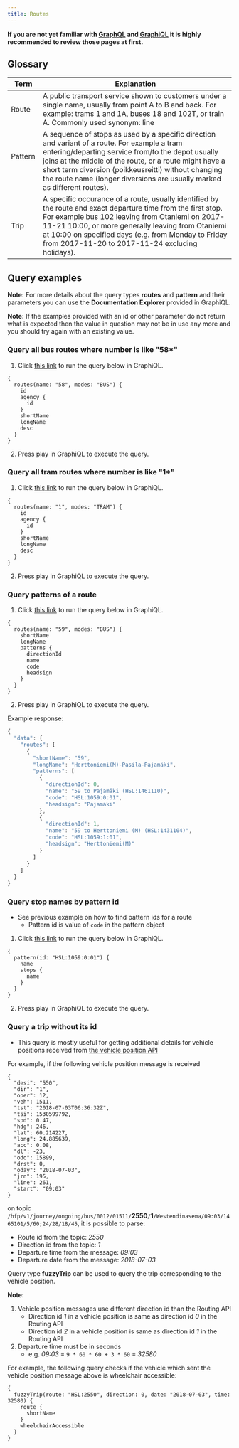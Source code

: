 ```yaml
---
title: Routes
---
```


**If you are not yet familiar with [GraphQL](../0-graphql) and [GraphiQL](../1-graphiql) it is highly recommended to review those pages at first.**

## Glossary

| Term                                  | Explanation                     |
|---------------------------------------|---------------------------------|
| Route                                 | A public transport service shown to customers under a single name, usually from point A to B and back. For example: trams 1 and 1A, buses 18 and 102T, or train A. Commonly used synonym: line
| Pattern                               | A sequence of stops as used by a specific direction and variant of a route. For example a tram entering/departing service from/to the depot usually joins at the middle of the route, or a route might have a short term diversion (poikkeusreitti) without changing the route name (longer diversions are usually marked as different routes).
| Trip                                  | A specific occurance of a route, usually identified by the route and exact departure time from the first stop. For example bus 102 leaving from Otaniemi on 2017-11-21 10:00, or more generally leaving from Otaniemi at 10:00 on specified days (e.g. from Monday to Friday from 2017-11-20 to 2017-11-24 excluding holidays).

## Query examples

**Note:** For more details about the query types **routes** and **pattern** and their parameters you can use the **Documentation Explorer** provided in GraphiQL.

**Note:** If the examples provided with an id or other parameter do not return what is expected then the value in question may not be in use any more and you should try again with an existing value.

### Query all bus routes where number is like "58*"

1. Click [this link](https://api.digitransit.fi/graphiql/hsl?query=%7B%0A%20%20routes(name%3A%20%2258%22%2C%20modes%3A%20%22BUS%22)%20%7B%0A%20%20%20%20id%0A%20%20%20%20agency%20%7B%0A%20%20%20%20%20%20id%0A%20%20%20%20%7D%0A%20%20%20%20shortName%0A%20%20%20%20longName%0A%20%20%20%20desc%0A%20%20%7D%0A%7D) to run the query below in GraphiQL.

```
{
  routes(name: "58", modes: "BUS") {
    id
    agency {
      id
    }
    shortName
    longName
    desc
  }
}
```

2. Press play in GraphiQL to execute the query.

### Query all tram routes where number is like "1*"

1. Click [this link](https://api.digitransit.fi/graphiql/hsl?query=%7B%0A%20%20routes(name%3A%20%221%22%2C%20modes%3A%20%22TRAM%22)%20%7B%0A%20%20%20%20id%0A%20%20%20%20agency%20%7B%0A%20%20%20%20%20%20id%0A%20%20%20%20%7D%0A%20%20%20%20shortName%0A%20%20%20%20longName%0A%20%20%20%20desc%0A%20%20%7D%0A%7D) to run the query below in GraphiQL.

```
{
  routes(name: "1", modes: "TRAM") {
    id
    agency {
      id
    }
    shortName
    longName
    desc
  }
}
```

2. Press play in GraphiQL to execute the query.

### Query patterns of a route

1. Click [this link](https://api.digitransit.fi/graphiql/hsl?query=%7B%0A%20%20routes(name%3A%20%2259%22%2C%20modes%3A%20%22BUS%22)%20%7B%0A%20%20%20%20shortName%0A%20%20%20%20longName%0A%20%20%20%20patterns%20%7B%0A%20%20%20%20%20%20directionId%0A%20%20%20%20%20%20name%0A%20%20%20%20%20%20code%0A%20%20%20%20%20%20headsign%0A%20%20%20%20%7D%0A%20%20%7D%0A%7D%0A%0A%0A) to run the query below in GraphiQL.
```
{
  routes(name: "59", modes: "BUS") {
    shortName
    longName
    patterns {
      directionId
      name
      code
      headsign
    }
  }
}
```

2. Press play in GraphiQL to execute the query.

Example response:

``` javascript
{
  "data": {
    "routes": [
      {
        "shortName": "59",
        "longName": "Herttoniemi(M)-Pasila-Pajamäki",
        "patterns": [
          {
            "directionId": 0,
            "name": "59 to Pajamäki (HSL:1461110)",
            "code": "HSL:1059:0:01",
            "headsign": "Pajamäki"
          },
          {
            "directionId": 1,
            "name": "59 to Herttoniemi (M) (HSL:1431104)",
            "code": "HSL:1059:1:01",
            "headsign": "Herttoniemi(M)"
          }
        ]
      }
    ]
  }
}
```

### Query stop names by pattern id

* See previous example on how to find pattern ids for a route
  * Pattern id is value of ```code``` in the pattern object

1. Click [this link](https://api.digitransit.fi/graphiql/hsl?query=%7B%0A%20%20pattern(id%3A%20%22HSL%3A1059%3A0%3A01%22)%20%7B%0A%20%20%20%20name%0A%20%20%20%20stops%20%7B%0A%20%20%20%20%20%20name%0A%20%20%20%20%7D%0A%20%20%7D%0A%7D%0A%0A%0A) to run the query below in GraphiQL.


```
{
  pattern(id: "HSL:1059:0:01") {
    name
    stops {
      name
    }
  }
}

```

2. Press play in GraphiQL to execute the query.

### <a name="fuzzytrip"></a>Query a trip without its id

* This query is mostly useful for getting additional details for vehicle positions received from [the vehicle position API](../../4-realtime-api/vehicle-positions/)

For example, if the following vehicle position message is received 
```
{
  "desi": "550",
  "dir": "1",
  "oper": 12,
  "veh": 1511,
  "tst": "2018-07-03T06:36:32Z",
  "tsi": 1530599792,
  "spd": 0.47,
  "hdg": 246,
  "lat": 60.214227,
  "long": 24.885639,
  "acc": 0.08,
  "dl": -23,
  "odo": 15899,
  "drst": 0,
  "oday": "2018-07-03",
  "jrn": 195,
  "line": 261,
  "start": "09:03"
}
```
on topic `/hfp/v1/journey/ongoing/bus/0012/01511/`**2550**`/`**1**`/Westendinasema/09:03/1465101/5/60;24/28/18/45`, it is possible to parse:
* Route id from the topic: *2550*
* Direction id from the topic: *1*
* Departure time from the message: *09:03*
* Departure date from the message: *2018-07-03*

Query type **fuzzyTrip** can be used to query the trip corresponding to the vehicle position.

**Note:**
1. Vehicle position messages use different direction id than the Routing API
   * Direction id *1* in a vehicle position is same as direction id *0* in the Routing API
   * Direction id *2* in a vehicle position is same as direction id *1* in the Routing API
2. Departure time must be in seconds
   * e.g. *09:03* = `9 * 60 * 60 + 3 * 60` = *32580*

For example, the following query checks if the vehicle which sent the vehicle position message above is wheelchair accessible:
```
{
  fuzzyTrip(route: "HSL:2550", direction: 0, date: "2018-07-03", time: 32580) {
    route {
      shortName
    }
    wheelchairAccessible
  }
}
```
